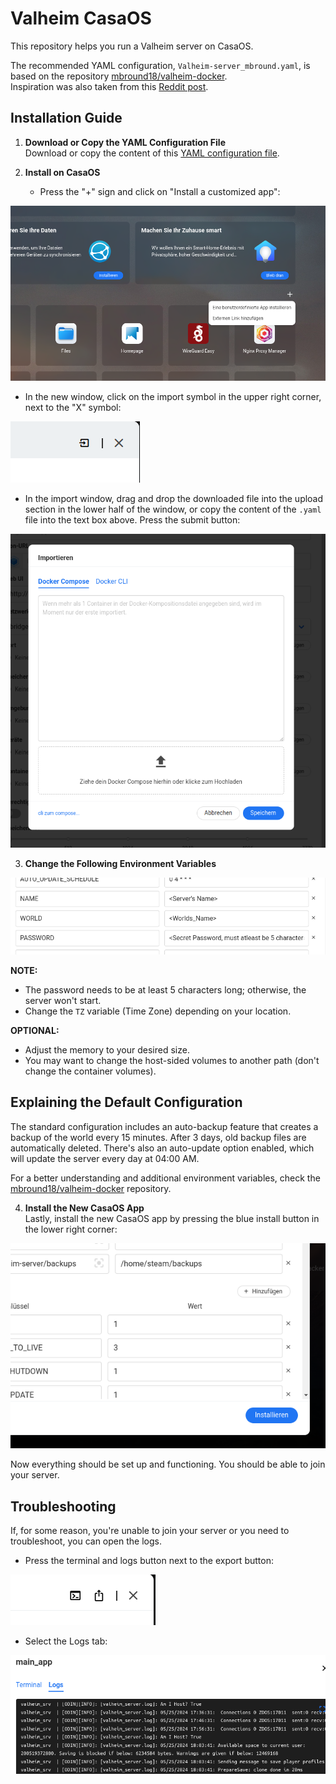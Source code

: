 # Valheim CasaOS

This repository helps you run a Valheim server on CasaOS.

The recommended YAML configuration, `Valheim-server_mbround.yaml`, is based on the repository [mbround18/valheim-docker](https://github.com/mbround18/valheim-docker).  
Inspiration was also taken from this [Reddit post](https://www.reddit.com/r/valheim/comments/1bijg8x/valheim_in_casaos/).

## Installation Guide

1. **Download or Copy the YAML Configuration File**  
   Download or copy the content of this [YAML configuration file](https://github.com/Gober-x64/valheim-casaos/blob/main/Valheim-server_mbround.yaml).

2. **Install on CasaOS**  
   - Press the "+" sign and click on "Install a customized app":  
<div align="left">
<img src="https://raw.githubusercontent.com/Gober-x64/valheim-casaos/main/images/Step_1.png" alt="Step 1">
</div>

   - In the new window, click on the import symbol in the upper right corner, next to the "X" symbol:  
<div align="left">
<img src="https://raw.githubusercontent.com/Gober-x64/valheim-casaos/main/images/Step_2.png" alt="Step 2">
</div>

   - In the import window, drag and drop the downloaded file into the upload section in the lower half of the window, or copy the content of the `.yaml` file into the text box above. Press the submit button:  
<div align="left">
<img src="https://raw.githubusercontent.com/Gober-x64/valheim-casaos/main/images/Step_3.png" alt="Step 3">
</div>

3. **Change the Following Environment Variables**  
<div align="left">
<img src="https://raw.githubusercontent.com/Gober-x64/valheim-casaos/main/images/Change_This.png" alt="Change this">
</div>

   **NOTE:**  
   - The password needs to be at least 5 characters long; otherwise, the server won't start.
   - Change the `TZ` variable (Time Zone) depending on your location.

   **OPTIONAL:**  
   - Adjust the memory to your desired size.
   - You may want to change the host-sided volumes to another path (don't change the container volumes).

## Explaining the Default Configuration

The standard configuration includes an auto-backup feature that creates a backup of the world every 15 minutes. After 3 days, old backup files are automatically deleted. There's also an auto-update option enabled, which will update the server every day at 04:00 AM.

For a better understanding and additional environment variables, check the [mbround18/valheim-docker](https://github.com/mbround18/valheim-docker) repository.

4. **Install the New CasaOS App**  
   Lastly, install the new CasaOS app by pressing the blue install button in the lower right corner:
<div align="left">
<img src="https://raw.githubusercontent.com/Gober-x64/valheim-casaos/main/images/Step_4.png" alt="Step 4">
</div>

Now everything should be set up and functioning. You should be able to join your server.

## Troubleshooting

If, for some reason, you're unable to join your server or you need to troubleshoot, you can open the logs.

- Press the terminal and logs button next to the export button:  
<div align="left">
<img src="https://raw.githubusercontent.com/Gober-x64/valheim-casaos/main/images/Terminal_and_Logs.png" alt="Terminal and Logs Button">
</div>

- Select the Logs tab:  
<div align="left">
<img src="https://raw.githubusercontent.com/Gober-x64/valheim-casaos/main/images/Logs.png" alt="Logs">
</div>
